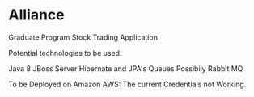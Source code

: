 # Alliance
Graduate Program Stock Trading Application

Potential technologies to be used:

Java 8
JBoss Server 
Hibernate and JPA's 
Queues Possibily Rabbit MQ

To be Deployed on Amazon AWS: The current Credentials not Working.
